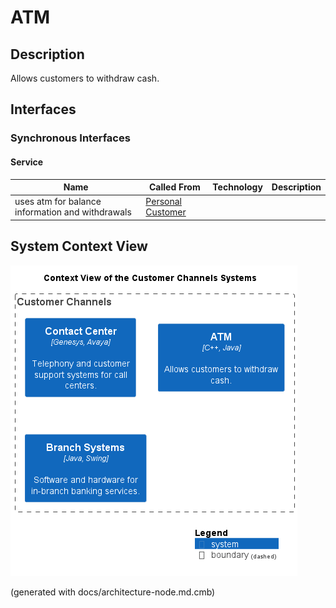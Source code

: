 # ATM
## Description
Allows customers to withdraw cash.


## Interfaces

### Synchronous Interfaces

#### Service
| Name | Called From | Technology | Description |
|---|---|---|---|
| uses atm for balance information and withdrawals | [Personal Customer](../../mybank/user-role/personal-customer.md) |  |  |

## System Context View
![Context View of the Customer Channels Systems](../../mybank/customer-channels/context-view.png)


(generated with docs/architecture-node.md.cmb)
